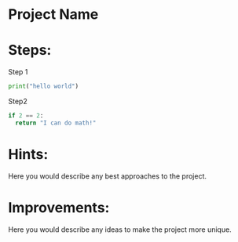 # Project Name

# Steps:
Step 1
```python
print("hello world")
```
Step2
```python
if 2 == 2:
  return "I can do math!"
```
# Hints:
Here you would describe any best approaches to the project.

# Improvements: 
Here you would describe any ideas to make the project more unique.
